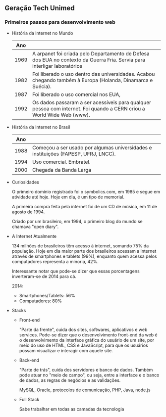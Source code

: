 ## Geração Tech Unimed

### Primeiros passos para desenvolvimento web

- História da Internet no Mundo

  | Ano  |                                                              |
  | ---- | ------------------------------------------------------------ |
  | 1969 | A arpanet foi criada pelo Departamento de Defesa dos EUA no contexto da Guerra Fria. Servia para interligar laboratórios |
  | 1982 | Foi liberado o uso dentro das universidades. Acabou chegando também à Europa (Holanda, Dinamarca e Suécia). |
  | 1987 | Foi liberado o uso comercial nos EUA,                        |
  | 1992 | Os dados passaram a ser acessíveis para qualquer pessoa com internet. Foi quando a CERN criou a World Wide Web (www). |

- História da Internet no Brasil

  | Ano  |                                                              |
  | ---- | ------------------------------------------------------------ |
  | 1988 | Começou a ser usado por algumas universidades e instituições (FAPESP, UFRJ, LNCC). |
  | 1994 | Uso comercial. Embratel.                                     |
  | 2000 | Chegada da Banda Larga                                       |

- Curiosidades

  O primeiro domínio registrado foi o symbolics.com, em 1985 e segue em atividade até hoje. Hoje em dia, é um tipo de memorial.

  A primeira compra feita pela internet foi de um CD de música, em 11 de agosto de 1994.

  Criado por um brasileiro, em 1994, o primeiro blog do mundo se chamava "open diary".

- A Internet Atualmente

  134 milhões de brasileiros têm acesso à internet, somando 75% da população. Hoje em dia maior parte dos brasileiros acessam a internet através de smartphones e tablets (99%), enquanto quem acessa pelos computadores representa a minoria, 42%. 

  Interessante notar que pode-se dizer que essas porcentagens inverteram-se de 2014 para cá. 

  2014:

  - Smartphones/Tablets: 56%
  - Computadores: 80%

- Stacks

  - Front-end

    "Parte da frente", cuida dos sites, softwares, aplicativos e web services. Pode-se dizer que o desenvolvimento front-end da web é o desenvolvimento da interface gráfica do usuário de um site, por meio do uso de HTML, CSS e JavaScript, para que os usuários possam visualizar e interagir com aquele site.

  - Back-end

    "Parte de trás", cuida dos servidores e banco de dados. Também pode atuar no "meio de campo", ou seja, entre a interface e o banco de dados, as regras de negócios e as validações.

    MySQL, Oracle, protocolos de comunicação, PHP, Java, node.js

  - Full Stack

    Sabe trabalhar em todas as camadas da tecnologia

    